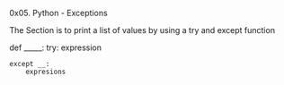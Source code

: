 0x05. Python - Exceptions

The Section is to print a list of values by using a try and except function

def _____: 
	try:
		expression

	except __:
		expresions
